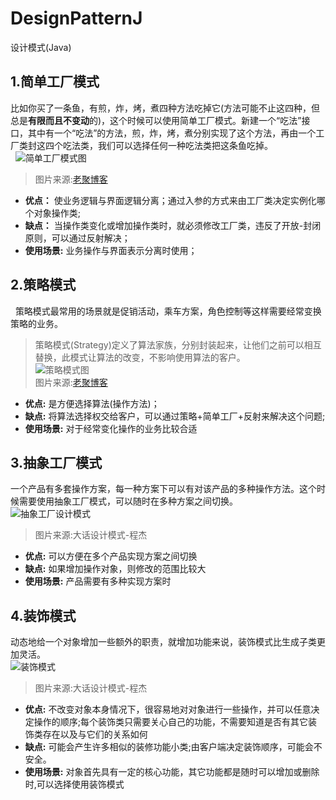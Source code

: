 # DesignPatternJ
设计模式(Java)

## 1.简单工厂模式
   比如你买了一条鱼，有煎，炸，烤，煮四种方法吃掉它(方法可能不止这四种，但总是**有限而且不变动**的)，这个时候可以使用简单工厂模式。新建一个“吃法”接口，其中有一个“吃法”的方法，煎，炸，烤，煮分别实现了这个方法，再由一个工厂类封这四个吃法类，我们可以选择任何一种吃法类把这条鱼吃掉。   
   ![简单工厂模式图][1]    
   > 图片来源:[老聚博客][2]   
   - **优点：** 使业务逻辑与界面逻辑分离；通过入参的方式来由工厂类决定实例化哪个对象操作类;   
   - **缺点：** 当操作类变化或增加操作类时，就必须修改工厂类，违反了开放-封闭原则，可以通过反射解决；   
   - **使用场景:** 业务操作与界面表示分离时使用；
## 2.策略模式
   策略模式最常用的场景就是促销活动，乘车方案，角色控制等这样需要经常变换策略的业务。    
   > 策略模式(Strategy)定义了算法家族，分别封装起来，让他们之前可以相互替换，此模式让算法的改变，不影响使用算法的客户。   
   ![策略模式图][3]   
   > 图片来源:[老聚博客][2]   
   - **优点:** 是方便选择算法(操作方法)；   
   - **缺点:** 将算法选择权交给客户，可以通过策略+简单工厂+反射来解决这个问题;   
   - **使用场景:** 对于经常变化操作的业务比较合适
## 3.抽象工厂模式
   一个产品有多套操作方案，每一种方案下可以有对该产品的多种操作方法。这个时候需要使用抽象工厂模式，可以随时在多种方案之间切换。   
   ![抽象工厂设计模式][4]   
   > 图片来源:大话设计模式-程杰   
   - **优点:** 可以方便在多个产品实现方案之间切换   
   - **缺点:** 如果增加操作对象，则修改的范围比较大   
   - **使用场景:** 产品需要有多种实现方案时
## 4.装饰模式   
动态地给一个对象增加一些额外的职责，就增加功能来说，装饰模式比生成子类更加灵活。   
![装饰模式][5]    
> 图片来源:大话设计模式-程杰   
- **优点:** 不改变对象本身情况下，很容易地对对象进行一些操作，并可以任意决定操作的顺序;每个装饰类只需要关心自己的功能，不需要知道是否有其它装饰类存在以及与它们的关系如何 
- **缺点:** 可能会产生许多相似的装修功能小类;由客户端决定装饰顺序，可能会不安全。   
- **使用场景:** 对象首先具有一定的核心功能，其它功能都是随时可以增加或删除时,可以选择使用装饰模式

[1]: http://pic002.cnblogs.com/images/2012/155937/2012070214562479.png "简单工厂模式图"
[2]: http://www.cnblogs.com/wangjq/
[3]: http://pic002.cnblogs.com/images/2012/155937/2012070310013466.png "策略模式图"
[4]: http://wx3.sinaimg.cn/mw690/9cac8bffly1fha4khgq39j20nn0i0ju5.jpg "抽象工厂设计模式"   
[5]: http://wx1.sinaimg.cn/mw690/9cac8bffly1fhqg8zrhp1j20qq0f9498.jpg  "装饰模式"



